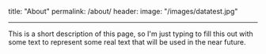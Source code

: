 title: "About"
permalink: /about/
header:
    image: "/images/datatest.jpg"

---

This is a short description of this page, so I'm just typing to fill this out with some text to represent some real text that will be used in the near future. 